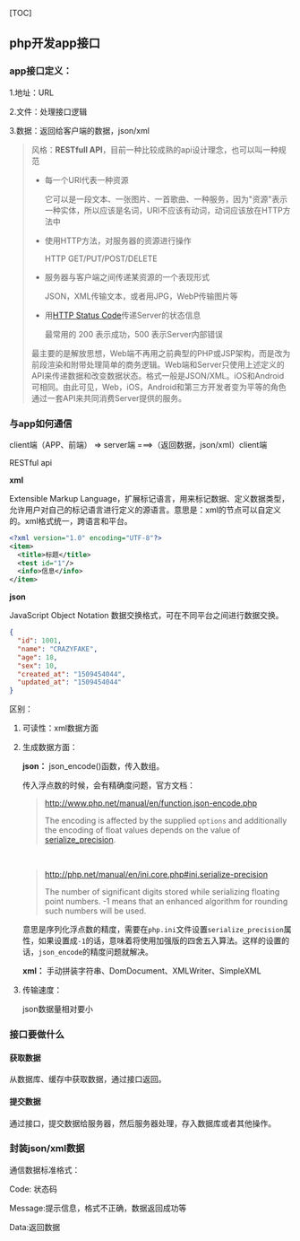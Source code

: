 [TOC]

## php开发app接口

### app接口定义：

1.地址：URL

2.文件：处理接口逻辑

3.数据：返回给客户端的数据，json/xml

> 风格：**RESTfull API**，目前一种比较成熟的api设计理念，也可以叫一种规范
>
> - 每一个URI代表一种资源
>
>   它可以是一段文本、一张图片、一首歌曲、一种服务，因为"资源"表示一种实体，所以应该是名词，URI不应该有动词，动词应该放在HTTP方法中
>
> - 使用HTTP方法，对服务器的资源进行操作
>
>   HTTP GET/PUT/POST/DELETE
>
> - 服务器与客户端之间传递某资源的一个表现形式
>
>   JSON，XML传输文本，或者用JPG，WebP传输图片等
>
> - 用[HTTP Status Code](https://www.w3.org/Protocols/rfc2616/rfc2616-sec10.html)传递Server的状态信息
>
>   最常用的 200 表示成功，500 表示Server内部错误
>
> 最主要的是解放思想，Web端不再用之前典型的PHP或JSP架构，而是改为前段渲染和附带处理简单的商务逻辑。Web端和Server只使用上述定义的API来传递数据和改变数据状态。格式一般是JSON/XML。iOS和Android可相同。由此可见，Web，iOS，Android和第三方开发者变为平等的角色通过一套API来共同消费Server提供的服务。

### 与app如何通信

client端（APP、前端） => server端 ===>（返回数据，json/xml）client端

RESTful api

**xml**

Extensible Markup Language，扩展标记语言，用来标记数据、定义数据类型，允许用户对自己的标记语言进行定义的源语言。意思是：xml的节点可以自定义的。xml格式统一，跨语言和平台。

```xml
<?xml version="1.0" encoding="UTF-8"?>
<item>
  <title>标题</title>
  <test id="1"/>
  <info>信息</info>
</item>
```

**json**

JavaScript Object Notation 数据交换格式，可在不同平台之间进行数据交换。

```json
{
  "id": 1001,
  "name": "CRAZYFAKE",
  "age": 18,
  "sex": 10,
  "created_at": "1509454044",
  "updated_at": "1509454044"
}
```

区别：

1. 可读性：xml数据方面

2. 生成数据方面：

   **json：** json_encode()函数，传入数组。

   传入浮点数的时候，会有精确度问题，官方文档：

   > http://www.php.net/manual/en/function.json-encode.php
   >
   > The encoding is affected by the supplied `options` and additionally the encoding of float values depends on the value of [serialize_precision](http://php.net/manual/en/ini.core.php#ini.serialize-precision).

   ​

   > http://php.net/manual/en/ini.core.php#ini.serialize-precision
   >
   > The number of significant digits stored while serializing floating point numbers. -1 means that an enhanced algorithm for rounding such numbers will be used.

   意思是序列化浮点数的精度，需要在`php.ini`文件设置`serialize_precision`属性，如果设置成`-1`的话，意味着将使用加强版的四舍五入算法。这样的设置的话，`json_encode`的精度问题就解决。

   **xml：** 手动拼装字符串、DomDocument、XMLWriter、SimpleXML

3. 传输速度：

   json数据量相对要小

### 接口要做什么

#### 获取数据

从数据库、缓存中获取数据，通过接口返回。

#### 提交数据

通过接口，提交数据给服务器，然后服务器处理，存入数据库或者其他操作。

### 封装json/xml数据

通信数据标准格式：

Code: 状态码

Message:提示信息，格式不正确，数据返回成功等

Data:返回数据





​

